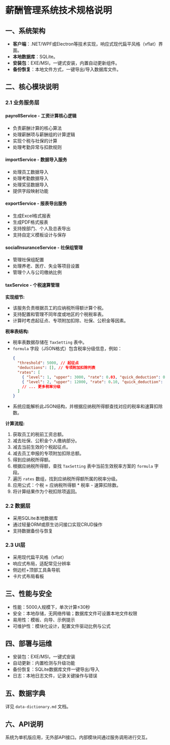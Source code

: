 # 薪酬管理系统技术规格说明

## 一、系统架构

* **客户端**：.NET/WPF或Electron等技术实现，响应式现代扁平风格（vflat）界面。
* **本地数据库**：SQLite。
* **安装包**：EXE/MSI，一键式安装，内置自动更新组件。
* **备份恢复**：本地文件方式，一键导出/导入数据库文件。

## 二、核心模块说明

### 2.1 业务服务层

#### payrollService - 工资计算核心逻辑
- 负责薪酬计算的核心算法
- 处理薪酬项与薪酬组的计算逻辑
- 实现个税与社保的计算
- 处理考勤异常与扣款规则

#### importService - 数据导入服务
- 处理员工数据导入
- 处理考勤数据导入
- 处理奖惩数据导入
- 提供字段映射功能

#### exportService - 报表导出服务
- 生成Excel格式报表
- 生成PDF格式报表
- 支持按部门、个人及总表导出
- 支持自定义模板设计与保存

#### socialInsuranceService - 社保组管理
- 管理社保组配置
- 处理养老、医疗、失业等项目设置
- 管理个人与公司缴纳比例

#### taxService - 个税速算管理

**实现细节:**
- 该服务负责根据员工的应纳税所得额计算个税。
- 支持配置和管理不同年度或地区的个税税率表。
- 计算时考虑起征点、专项附加扣除、社保、公积金等因素。

**税率表结构:**
- 税率表数据存储在 `TaxSetting` 表中。
- `formula` 字段（JSON格式）包含税率分级信息，例如：
  ```json
  {
    "threshold": 5000, // 起征点
    "deductions": [], // 专项附加扣除列表
    "rates": [
      { "level": 1, "upper": 3000, "rate": 0.03, "quick_deduction": 0 },
      { "level": 2, "upper": 12000, "rate": 0.10, "quick_deduction": 210 },
      // ... 更多税率分级
    ]
  }
  ```
- 系统应能解析此JSON结构，并根据应纳税所得额查找对应的税率和速算扣除数。

**计算流程:**
1.  获取员工的税前工资总额。
2.  减去社保、公积金个人缴纳部分。
3.  减去当前生效的个税起征点。
4.  减去员工申报的专项附加扣除总额。
5.  得到应纳税所得额。
6.  根据应纳税所得额，查找 `TaxSetting` 表中当前生效税率方案的 `formula` 字段。
7.  遍历 `rates` 数组，找到应纳税所得额所属的税率分级。
8.  应用公式：个税 = 应纳税所得额 * 税率 - 速算扣除数。
9.  将计算结果作为个税扣除项返回。

### 2.2 数据层

- 采用SQLite本地数据库
- 通过轻量ORM或原生访问接口实现CRUD操作
- 支持数据备份与恢复

### 2.3 UI层

- 采用现代扁平风格（vflat）
- 响应式布局，适配常见分辨率
- 侧边栏+顶部工具条导航
- 卡片式布局看板

## 三、性能与安全

- 性能：5000人规模下，单次计算≤30秒
- 安全：本地存储，无网络传输；数据库文件可设置本地文件权限
- 易用性：模板、向导、示例提示
- 可维护性：模块化设计，配置文件驱动比例与公式

## 四、部署与运维

- 安装包：EXE/MSI，一键式安装
- 自动更新：内置检测与升级功能
- 备份恢复：SQLite数据库文件一键导出/导入
- 日志：本地日志文件，记录关键操作与错误

## 五、数据字典

详见 `data-dictionary.md` 文档。

## 六、API说明

系统为单机版应用，无外部API接口。内部模块间通过服务调用进行交互。